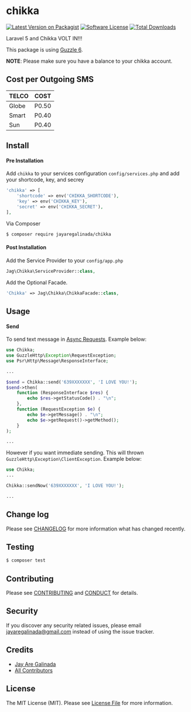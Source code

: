 # chikka

[![Latest Version on Packagist][ico-version]][link-packagist]
[![Software License][ico-license]](LICENSE.md)
[![Total Downloads][ico-downloads]][link-downloads]

Laravel 5 and Chikka VOLT IN!!!

This package is using [Guzzle 6](http://docs.guzzlephp.org/en/latest/index.html).

__NOTE__: Please make sure you have a balance to your chikka account.

## Cost per Outgoing SMS
|TELCO|COST|
|---|---|
|Globe|P0.50|
|Smart|P0.40|
|Sun|P0.40|

## Install

#### Pre Installation

Add `chikka` to your services configuration `config/services.php` and add your shortcode, key, and secrey

``` php
'chikka' => [
    'shortcode' => env('CHIKKA_SHORTCODE'),
    'key' => env('CHIKKA_KEY'),
    'secret' => env('CHIKKA_SECRET'),
],
```

Via Composer

``` bash
$ composer require jayaregalinada/chikka
```

#### Post Installation

Add the Service Provider to your `config/app.php`

``` php
Jag\Chikka\ServiceProvider::class,
```

Add the Optional Facade.

``` php
'Chikka' => Jag\Chikka\ChikkaFacade::class,
```

## Usage

#### Send
To send text message in [Async Requests](http://docs.guzzlephp.org/en/latest/quickstart.html#async-requests). Example below:

``` php
use Chikka;
use GuzzleHttp\Exception\RequestException;
use Psr\Http\Message\ResponseInterface;

...

$send = Chikka::send('639XXXXXXX', 'I LOVE YOU!');
$send->then(
    function (ResponseInterface $res) {
        echo $res->getStatusCode() . "\n";
    },
    function (RequestException $e) {
        echo $e->getMessage() . "\n";
        echo $e->getRequest()->getMethod();
    }
);

...
```

However if you want immediate sending. This will thrown `GuzzleHttp\Exception\ClientException`. Example below:

``` php
use Chikka;
...

Chikka::sendNow('639XXXXXXX', 'I LOVE YOU!');

...

```

## Change log

Please see [CHANGELOG](CHANGELOG.md) for more information what has changed recently.


## Testing

``` bash
$ composer test
```


## Contributing

Please see [CONTRIBUTING](CONTRIBUTING.md) and [CONDUCT](CONDUCT.md) for details.


## Security

If you discover any security related issues, please email jayaregalinada@gmail.com instead of using the issue tracker.


## Credits

- [Jay Are Galinada][link-author]
- [All Contributors][link-contributors]

## License

The MIT License (MIT). Please see [License File](LICENSE.md) for more information.

[ico-version]: https://img.shields.io/packagist/v/jayaregalinada/chikka.svg?style=flat-square
[ico-license]: https://img.shields.io/badge/license-MIT-brightgreen.svg?style=flat-square
[ico-travis]: https://img.shields.io/travis/jayaregalinada/chikka/master.svg?style=flat-square
[ico-scrutinizer]: https://img.shields.io/scrutinizer/coverage/g/jayaregalinada/chikka.svg?style=flat-square
[ico-code-quality]: https://img.shields.io/scrutinizer/g/jayaregalinada/chikka.svg?style=flat-square
[ico-downloads]: https://img.shields.io/packagist/dt/jayaregalinada/chikka.svg?style=flat-square

[link-packagist]: https://packagist.org/packages/jayaregalinada/chikka
[link-travis]: https://travis-ci.org/jayaregalinada/chikka
[link-scrutinizer]: https://scrutinizer-ci.com/g/jayaregalinada/chikka/code-structure
[link-code-quality]: https://scrutinizer-ci.com/g/jayaregalinada/chikka
[link-downloads]: https://packagist.org/packages/jayaregalinada/chikka
[link-author]: https://github.com/jayaregalinada
[link-contributors]: ../../contributors
